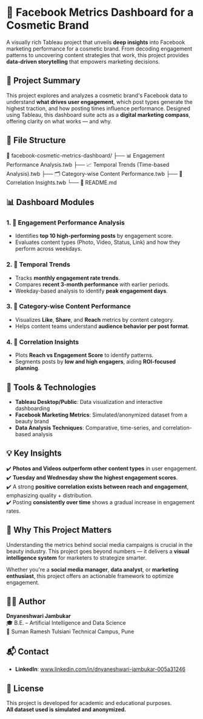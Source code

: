 # 💄 Facebook Metrics Dashboard for a Cosmetic Brand
A visually rich Tableau project that unveils **deep insights** into Facebook marketing performance for a cosmetic brand. From decoding engagement patterns to uncovering content strategies that work, this project provides **data-driven storytelling** that empowers marketing decisions.

## 🌟 Project Summary
This project explores and analyzes a cosmetic brand's Facebook data to understand **what drives user engagement**, which post types generate the highest traction, and how posting times influence performance. Designed using Tableau, this dashboard suite acts as a **digital marketing compass**, offering clarity on what works — and why.

## 📂 File Structure
📁 facebook-cosmetic-metrics-dashboard/
├── 📊 Engagement Performance Analysis.twb
├── 📈 Temporal Trends (Time-based Analysis).twb
├── 🗂️ Category-wise Content Performance.twb
├── 🔁 Correlation Insights.twb
└── 📄 README.md

## 📊 Dashboard Modules
### 1. 🚀 **Engagement Performance Analysis**
- Identifies **top 10 high-performing posts** by engagement score.
- Evaluates content types (Photo, Video, Status, Link) and how they perform across weekdays.
### 2. 📆 **Temporal Trends**
- Tracks **monthly engagement rate trends**.
- Compares **recent 3-month performance** with earlier periods.
- Weekday-based analysis to identify **peak engagement days**.
### 3. 🧾 **Category-wise Content Performance**
- Visualizes **Like**, **Share**, and **Reach** metrics by content category.
- Helps content teams understand **audience behavior per post format**.
### 4. 🔗 **Correlation Insights**
- Plots **Reach vs Engagement Score** to identify patterns.
- Segments posts by **low and high engagers**, aiding **ROI-focused planning**.

## 🔧 Tools & Technologies

- **Tableau Desktop/Public**: Data visualization and interactive dashboarding
- **Facebook Marketing Metrics**: Simulated/anonymized dataset from a beauty brand
- **Data Analysis Techniques**: Comparative, time-series, and correlation-based analysis

## 💡 Key Insights

✔️ **Photos and Videos outperform other content types** in user engagement.  
✔️ **Tuesday and Wednesday show the highest engagement scores**.  
✔️ A strong **positive correlation exists between reach and engagement**, emphasizing quality + distribution.  
✔️ Posting **consistently over time** shows a gradual increase in engagement rates.

## 🧠 Why This Project Matters

Understanding the metrics behind social media campaigns is crucial in the beauty industry. This project goes beyond numbers — it delivers a **visual intelligence system** for marketers to strategize smarter.

Whether you're a **social media manager**, **data analyst**, or **marketing enthusiast**, this project offers an actionable framework to optimize engagement.
## 👩‍💻 Author

**Dnyaneshwari Jambukar**  
🎓 B.E. – Artificial Intelligence and Data Science  
📍 Suman Ramesh Tulsiani Technical Campus, Pune  

## 📬 Contact
- **LinkedIn**: www.linkedin.com/in/dnyaneshwari-jambukar-005a31246


## 📜 License

This project is developed for academic and educational purposes.  
**All dataset used is simulated and anonymized.**

